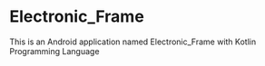 # Electronic_Frame
This is an Android application named Electronic_Frame with Kotlin Programming Language
